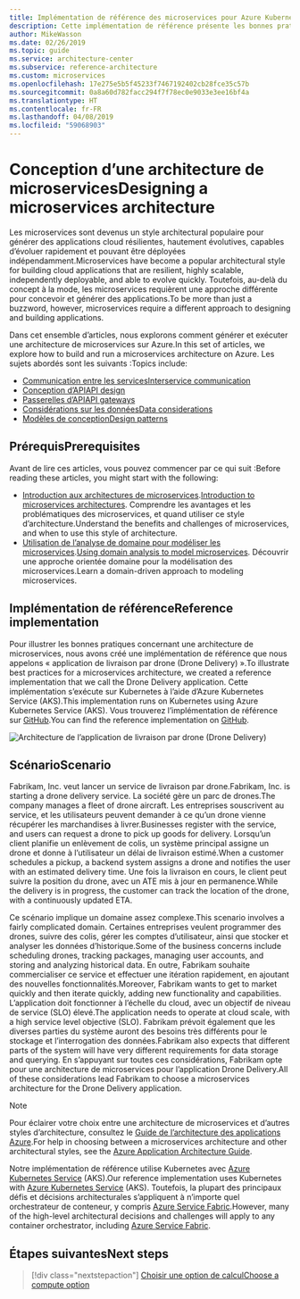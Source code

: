 ```yaml
---
title: Implémentation de référence des microservices pour Azure Kubernetes Service
description: Cette implémentation de référence présente les bonnes pratiques pour une architecture de microservices
author: MikeWasson
ms.date: 02/26/2019
ms.topic: guide
ms.service: architecture-center
ms.subservice: reference-architecture
ms.custom: microservices
ms.openlocfilehash: 17e275e5b5f45233f7467192402cb28fce35c57b
ms.sourcegitcommit: 0a8a60d782facc294f7f78ec0e9033e3ee16bf4a
ms.translationtype: HT
ms.contentlocale: fr-FR
ms.lasthandoff: 04/08/2019
ms.locfileid: "59068903"
---
```

# <a name="designing-a-microservices-architecture"></a><span data-ttu-id="941a8-103">Conception d’une architecture de microservices</span><span class="sxs-lookup"><span data-stu-id="941a8-103">Designing a microservices architecture</span></span>

<span data-ttu-id="941a8-104">Les microservices sont devenus un style architectural populaire pour générer des applications cloud résilientes, hautement évolutives, capables d’évoluer rapidement et pouvant être déployées indépendamment.</span><span class="sxs-lookup"><span data-stu-id="941a8-104">Microservices have become a popular architectural style for building cloud applications that are resilient, highly scalable, independently deployable, and able to evolve quickly.</span></span> <span data-ttu-id="941a8-105">Toutefois, au-delà du concept à la mode, les microservices requièrent une approche différente pour concevoir et générer des applications.</span><span class="sxs-lookup"><span data-stu-id="941a8-105">To be more than just a buzzword, however, microservices require a different approach to designing and building applications.</span></span>

<span data-ttu-id="941a8-106">Dans cet ensemble d’articles, nous explorons comment générer et exécuter une architecture de microservices sur Azure.</span><span class="sxs-lookup"><span data-stu-id="941a8-106">In this set of articles, we explore how to build and run a microservices architecture on Azure.</span></span> <span data-ttu-id="941a8-107">Les sujets abordés sont les suivants :</span><span class="sxs-lookup"><span data-stu-id="941a8-107">Topics include:</span></span>

- [<span data-ttu-id="941a8-108">Communication entre les services</span><span class="sxs-lookup"><span data-stu-id="941a8-108">Interservice communication</span></span>](./interservice-communication.md)
- [<span data-ttu-id="941a8-109">Conception d’API</span><span class="sxs-lookup"><span data-stu-id="941a8-109">API design</span></span>](./api-design.md)
- [<span data-ttu-id="941a8-110">Passerelles d’API</span><span class="sxs-lookup"><span data-stu-id="941a8-110">API gateways</span></span>](./gateway.md)
- [<span data-ttu-id="941a8-111">Considérations sur les données</span><span class="sxs-lookup"><span data-stu-id="941a8-111">Data considerations</span></span>](./data-considerations.md)
- [<span data-ttu-id="941a8-112">Modèles de conception</span><span class="sxs-lookup"><span data-stu-id="941a8-112">Design patterns</span></span>](./patterns.md)

## <a name="prerequisites"></a><span data-ttu-id="941a8-113">Prérequis</span><span class="sxs-lookup"><span data-stu-id="941a8-113">Prerequisites</span></span>

<span data-ttu-id="941a8-114">Avant de lire ces articles, vous pouvez commencer par ce qui suit :</span><span class="sxs-lookup"><span data-stu-id="941a8-114">Before reading these articles, you might start with the following:</span></span>

- <span data-ttu-id="941a8-115">[Introduction aux architectures de microservices](../introduction.md).</span><span class="sxs-lookup"><span data-stu-id="941a8-115">[Introduction to microservices architectures](../introduction.md).</span></span> <span data-ttu-id="941a8-116">Comprendre les avantages et les problématiques des microservices, et quand utiliser ce style d’architecture.</span><span class="sxs-lookup"><span data-stu-id="941a8-116">Understand the benefits and challenges of microservices, and when to use this style of architecture.</span></span>
- <span data-ttu-id="941a8-117">[Utilisation de l’analyse de domaine pour modéliser les microservices](../model/domain-analysis.md).</span><span class="sxs-lookup"><span data-stu-id="941a8-117">[Using domain analysis to model microservices](../model/domain-analysis.md).</span></span> <span data-ttu-id="941a8-118">Découvrir une approche orientée domaine pour la modélisation des microservices.</span><span class="sxs-lookup"><span data-stu-id="941a8-118">Learn a domain-driven approach to modeling microservices.</span></span>

## <a name="reference-implementation"></a><span data-ttu-id="941a8-119">Implémentation de référence</span><span class="sxs-lookup"><span data-stu-id="941a8-119">Reference implementation</span></span>

<span data-ttu-id="941a8-120">Pour illustrer les bonnes pratiques concernant une architecture de microservices, nous avons créé une implémentation de référence que nous appelons « application de livraison par drone (Drone Delivery) ».</span><span class="sxs-lookup"><span data-stu-id="941a8-120">To illustrate best practices for a microservices architecture, we created a reference implementation that we call the Drone Delivery application.</span></span> <span data-ttu-id="941a8-121">Cette implémentation s’exécute sur Kubernetes à l’aide d’Azure Kubernetes Service (AKS).</span><span class="sxs-lookup"><span data-stu-id="941a8-121">This implementation runs on Kubernetes using Azure Kubernetes Service (AKS).</span></span> <span data-ttu-id="941a8-122">Vous trouverez l’implémentation de référence sur [GitHub][drone-ri].</span><span class="sxs-lookup"><span data-stu-id="941a8-122">You can find the reference implementation on [GitHub][drone-ri].</span></span>

![Architecture de l’application de livraison par drone (Drone Delivery)](../images/drone-delivery.png)

## <a name="scenario"></a><span data-ttu-id="941a8-124">Scénario</span><span class="sxs-lookup"><span data-stu-id="941a8-124">Scenario</span></span>

<span data-ttu-id="941a8-125">Fabrikam, Inc. veut lancer un service de livraison par drone.</span><span class="sxs-lookup"><span data-stu-id="941a8-125">Fabrikam, Inc. is starting a drone delivery service.</span></span> <span data-ttu-id="941a8-126">La société gère un parc de drones.</span><span class="sxs-lookup"><span data-stu-id="941a8-126">The company manages a fleet of drone aircraft.</span></span> <span data-ttu-id="941a8-127">Les entreprises souscrivent au service, et les utilisateurs peuvent demander à ce qu’un drone vienne récupérer les marchandises à livrer.</span><span class="sxs-lookup"><span data-stu-id="941a8-127">Businesses register with the service, and users can request a drone to pick up goods for delivery.</span></span> <span data-ttu-id="941a8-128">Lorsqu’un client planifie un enlèvement de colis, un système principal assigne un drone et donne à l’utilisateur un délai de livraison estimé.</span><span class="sxs-lookup"><span data-stu-id="941a8-128">When a customer schedules a pickup, a backend system assigns a drone and notifies the user with an estimated delivery time.</span></span> <span data-ttu-id="941a8-129">Une fois la livraison en cours, le client peut suivre la position du drone, avec un ATE mis à jour en permanence.</span><span class="sxs-lookup"><span data-stu-id="941a8-129">While the delivery is in progress, the customer can track the location of the drone, with a continuously updated ETA.</span></span>

<span data-ttu-id="941a8-130">Ce scénario implique un domaine assez complexe.</span><span class="sxs-lookup"><span data-stu-id="941a8-130">This scenario involves a fairly complicated domain.</span></span> <span data-ttu-id="941a8-131">Certaines entreprises veulent programmer des drones, suivre des colis, gérer les comptes d’utilisateur, ainsi que stocker et analyser les données d’historique.</span><span class="sxs-lookup"><span data-stu-id="941a8-131">Some of the business concerns include scheduling drones, tracking packages, managing user accounts, and storing and analyzing historical data.</span></span> <span data-ttu-id="941a8-132">En outre, Fabrikam souhaite commercialiser ce service et effectuer une itération rapidement, en ajoutant des nouvelles fonctionnalités.</span><span class="sxs-lookup"><span data-stu-id="941a8-132">Moreover, Fabrikam wants to get to market quickly and then iterate quickly, adding new functionality and capabilities.</span></span> <span data-ttu-id="941a8-133">L’application doit fonctionner à l’échelle du cloud, avec un objectif de niveau de service (SLO) élevé.</span><span class="sxs-lookup"><span data-stu-id="941a8-133">The application needs to operate at cloud scale, with a high service level objective (SLO).</span></span> <span data-ttu-id="941a8-134">Fabrikam prévoit également que les diverses parties du système auront des besoins très différents pour le stockage et l’interrogation des données.</span><span class="sxs-lookup"><span data-stu-id="941a8-134">Fabrikam also expects that different parts of the system will have very different requirements for data storage and querying.</span></span> <span data-ttu-id="941a8-135">En s’appuyant sur toutes ces considérations, Fabrikam opte pour une architecture de microservices pour l’application Drone Delivery.</span><span class="sxs-lookup"><span data-stu-id="941a8-135">All of these considerations lead Fabrikam to choose a microservices architecture for the Drone Delivery application.</span></span>

> [!NOTE]
> <span data-ttu-id="941a8-136">Pour éclairer votre choix entre une architecture de microservices et d’autres styles d’architecture, consultez le [Guide de l’architecture des applications Azure](../../guide/index.md).</span><span class="sxs-lookup"><span data-stu-id="941a8-136">For help in choosing between a microservices architecture and other architectural styles, see the [Azure Application Architecture Guide](../../guide/index.md).</span></span>

<span data-ttu-id="941a8-137">Notre implémentation de référence utilise Kubernetes avec [Azure Kubernetes Service](/azure/aks/) (AKS).</span><span class="sxs-lookup"><span data-stu-id="941a8-137">Our reference implementation uses Kubernetes with [Azure Kubernetes Service](/azure/aks/) (AKS).</span></span> <span data-ttu-id="941a8-138">Toutefois, la plupart des principaux défis et décisions architecturales s’appliquent à n’importe quel orchestrateur de conteneur, y compris [Azure Service Fabric](/azure/service-fabric/).</span><span class="sxs-lookup"><span data-stu-id="941a8-138">However, many of the high-level architectural decisions and challenges will apply to any container orchestrator, including [Azure Service Fabric](/azure/service-fabric/).</span></span>

<!-- links -->

[drone-ri]: https://github.com/mspnp/microservices-reference-implementation/tree/v0.1.0-orig

## <a name="next-steps"></a><span data-ttu-id="941a8-139">Étapes suivantes</span><span class="sxs-lookup"><span data-stu-id="941a8-139">Next steps</span></span>

> [!div class="nextstepaction"]
> [<span data-ttu-id="941a8-140">Choisir une option de calcul</span><span class="sxs-lookup"><span data-stu-id="941a8-140">Choose a compute option</span></span>](./compute-options.md)
